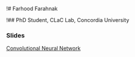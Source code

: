 !# Farhood Farahnak

!## PhD Student, CLaC Lab, Concordia University

### Slides

[Convolutional Neural Network](./Slides/CNN.pdf)
